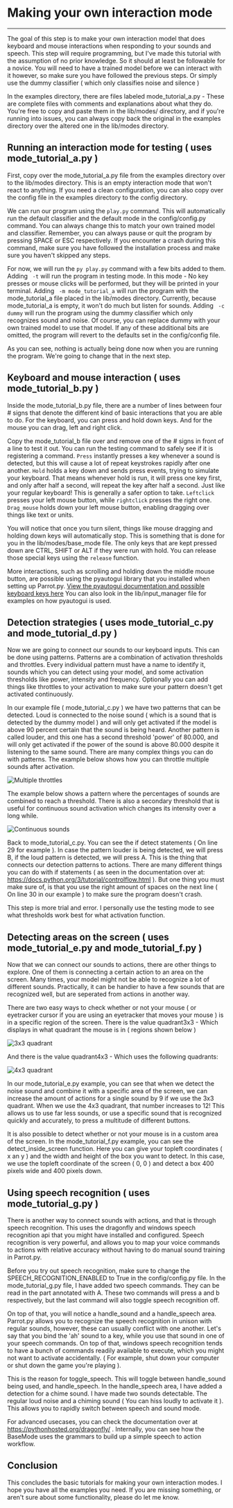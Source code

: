 # Making your own interaction mode
----

The goal of this step is to make your own interaction model that does keyboard and mouse interactions when responding to your sounds and speech.
This step will require programming, but I've made this tutorial with the assumption of no prior knowledge. So it should at least be followable for a novice.
You will need to have a trained model before we can interact with it however, so make sure you have followed the previous steps. Or simply use the dummy classifier ( which only classifies noise and silence )

In the examples directory, there are files labeled mode_tutorial_a.py - These are complete files with comments and explanations about what they do.
You're free to copy and paste them in the lib/modes/ directory, and if you're running into issues, you can always copy back the original in the examples directory over the altered one in the lib/modes directory.

Running an interaction mode for testing ( uses mode_tutorial_a.py )
----

First, copy over the mode_tutorial_a.py file from the examples directory over to the lib/modes directory. This is an empty interaction mode that won't react to anything.
If you need a clean configuration, you can also copy over the config file in the examples directory to the config directory.

We can run our program using the `play.py` command.
This will automatically run the default classifier and the default mode in the config/config.py command. 
You can always change this to match your own trained model and classifier.
Remember, you can always pause or quit the program by pressing SPACE or ESC respectively.
If you encounter a crash during this command, make sure you have followed the installation process and make sure you haven't skipped any steps.

For now, we will run the `py play.py` command with a few bits added to them. 
Adding ` -t` will run the program in testing mode. In this mode - No key presses or mouse clicks will be performed, but they will be printed in your terminal.
Adding ` -m mode_tutorial_a` will run the program with the mode_tutorial_a file placed in the lib/modes directory. Currently, because mode_tutorial_a is empty, it won't do much but listen for sounds.
Adding ` -c dummy` will run the program using the dummy classifier which only recognizes sound and noise. Of course, you can replace dummy with your own trained model to use that model.
If any of these additional bits are omitted, the program will revert to the defaults set in the config/config file.

As you can see, nothing is actually being done now when you are running the program. We're going to change that in the next step.

Keyboard and mouse interaction ( uses mode_tutorial_b.py )
----

Inside the mode_tutorial_b.py file, there are a number of lines between four # signs that denote the different kind of basic interactions that you are able to do.
For the keyboard, you can press and hold down keys. And for the mouse you can drag, left and right click. 

Copy the mode_tutorial_b file over and remove one of the # signs in front of a line to test it out. You can run the testing command to safely see if it is registering a command.
`Press` instantly presses a key whenever a sound is detected, but this will cause a lot of repeat keystrokes rapidly after one another.
`Hold` holds a key down and sends press events, trying to simulate your keyboard. That means whenever hold is run, it will press one key first, and only after half a second, will repeat the key after half a second. 
Just like your regular keyboard! This is generally a safer option to take. 
`Leftclick` presses your left mouse button, while `rightclick` presses the right one.
`Drag_mouse` holds down your left mouse button, enabling dragging over things like text or units.

You will notice that once you turn silent, things like mouse dragging and holding down keys will automatically stop. This is something that is done for you in the lib/modes/base_mode file.
The only keys that are kept pressed down are CTRL, SHIFT or ALT if they were run with hold. You can release those special keys using the `release` function.

More interactions, such as scrolling and holding down the middle mouse button, are possible using the pyautogui library that you installed when setting up Parrot.py. 
[View the pyautogui documentation and possible keyboard keys here](https://pyautogui.readthedocs.io/en/latest/keyboard.html)
You can also look in the lib/input_manager file for examples on how pyautogui is used.

Detection strategies ( uses mode_tutorial_c.py and mode_tutorial_d.py )
----

Now we are going to connect our sounds to our keyboard inputs. This can be done using patterns.
Patterns are a combination of activation thresholds and throttles. Every individual pattern must have a name to identify it, sounds which you can detect using your model, and some activation thresholds like power, intensity and frequency.
Optionally you can add things like throttles to your activation to make sure your pattern doesn't get activated continuously.

In our example file ( mode_tutorial_c.py ) we have two patterns that can be detected. Loud is connected to the noise sound ( which is a sound that is detected by the dummy model ) and will only get activated if the model is above 90 percent certain that the sound is being heard.
Another pattern is called louder, and this one has a second threshold 'power' of 80.000, and will only get activated if the power of the sound is above 80.000 despite it listening to the same sound.
There are many complex things you can do with patterns. The example below shows how you can throttle multiple sounds after activation.

![Multiple throttles](media/mode-tutorial-patterns.png)

The example below shows a pattern where the percentages of sounds are combined to reach a threshold. There is also a secondary threshold that is useful for continuous sound activation which changes its intensity over a long while.

![Continuous sounds](media/mode-tutorial-patterns-2.png)

Back to mode_tutorial_c.py.
You can see the if detect statements ( On line 29 for example ). In case the pattern louder is being detected, we will press B, if the loud pattern is detected, we will press A.
This is the thing that connects our detection patterns to actions. There are many different things you can do with if statements ( as seen in the documentation over at: https://docs.python.org/3/tutorial/controlflow.html ).
But one thing you must make sure of, is that you use the right amount of spaces on the next line ( On line 30 in our example ) to make sure the program doesn't crash.

This step is more trial and error. I personally use the testing mode to see what thresholds work best for what activation function.

Detecting areas on the screen ( uses mode_tutorial_e.py and mode_tutorial_f.py )
----

Now that we can connect our sounds to actions, there are other things to explore. One of them is connecting a certain action to an area on the screen.
Many times, your model might not be able to recognize a lot of different sounds. Practically, it can be handier to have a few sounds that are recognized well, but are seperated from actions in another way.

There are two easy ways to check whether or not your mouse ( or eyetracker cursor if you are using an eyetracker that moves your mouse ) is in a specific region of the screen.
There is the value quadrant3x3 - Which displays in what quadrant the mouse is in ( regions shown below )

![3x3 quadrant](media/mode-tutorial-areas.png)

And there is the value quadrant4x3 - Which uses the following quadrants:

![4x3 quadrant](media/mode-tutorial-areas-4.png)

In our mode_tutorial_e.py example, you can see that when we detect the noise sound and combine it with a specific area of the screen, we can increase the amount of actions for a single sound by 9 if we use the 3x3 quadrant.
When we use the 4x3 quadrant, that number increases to 12! This allows us to use far less sounds, or use a specific sound that is recognized quickly and accurately, to press a multitude of different buttons.

It is also possible to detect whether or not your mouse is in a custom area of the screen.
In the mode_tutorial_f.py example, you can see the detect_inside_screen function. Here you can give your topleft coordinates ( x an y ) and the width and height of the box you want to detect.
In this case, we use the topleft coordinate of the screen ( 0, 0 ) and detect a box 400 pixels wide and 400 pixels down.

Using speech recognition ( uses mode_tutorial_g.py )
----

There is another way to connect sounds with actions, and that is through speech recognition. This uses the dragonfly and windows speech recognition api that you might have installed and configured.
Speech recognition is very powerful, and allows you to map your voice commands to actions with relative accuracy without having to do manual sound training in Parrot.py. 

Before you try out speech recognition, make sure to change the SPEECH_RECOGNITION_ENABLED to True in the config/config.py file.
In the mode_tutorial_g.py file, I have added two speech commands. They can be read in the part annotated with A. These two commands will press a and b respectively, but the last command will also toggle speech recognition off.

On top of that, you will notice a handle_sound and a handle_speech area. Parrot.py allows you to recognize the speech recognition in unison with regular sounds, however, these can usually conflict with one another. 
Let's say that you bind the 'ah' sound to a key, while you use that sound in one of your speech commands. On top of that, windows speech recognition tends to have a bunch of commands readily available to execute, which you might not want to activate accidentally.
( For example, shut down your computer or shut down the game you're playing ).

This is the reason for toggle_speech. This will toggle between handle_sound being used, and handle_speech. In the handle_speech area, I have added a detection for a chime sound.
I have made two sounds detectable. The regular loud noise and a chiming sound ( You can hiss loudly to activate it ). This allows you to rapidly switch between speech and sound mode.

For advanced usecases, you can check the documentation over at https://pythonhosted.org/dragonfly/ . Internally, you can see how the BaseMode uses the grammars to build up a simple speech to action workflow.

Conclusion
----

This concludes the basic tutorials for making your own interaction modes. I hope you have all the examples you need. If you are missing something, or aren't sure about some functionality, please do let me know.


